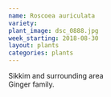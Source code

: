 ```yaml
---
name: Roscoea auriculata
variety: 
plant_image: dsc_0888.jpg
week_starting: 2018-08-30
layout: plants 
categories: plants 
---
```

Sikkim and surrounding area<br />Ginger family.